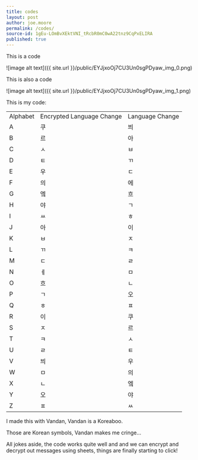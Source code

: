 ```yaml
---
title: codes
layout: post
author: joe.moore
permalink: /codes/
source-id: 1gEu-LOmBvXEktVNI_tRcbR0mC0wA22tnz9CqPxELIRA
published: true
---
```

This is a code

![image alt text]({{ site.url }}/public/EYJjxoOj7CU3Un0sgPDyaw_img_0.png)

This is also a code

![image alt text]({{ site.url }}/public/EYJjxoOj7CU3Un0sgPDyaw_img_1.png)

This is my code:

<table>
  <tr>
    <td>Alphabet</td>
    <td>Encrypted Language Change</td>
    <td>Language Change</td>
  </tr>
  <tr>
    <td>A</td>
    <td>쿠</td>
    <td>븨</td>
  </tr>
  <tr>
    <td>B</td>
    <td>르</td>
    <td>아</td>
  </tr>
  <tr>
    <td>C</td>
    <td>ㅅ</td>
    <td>ㅂ</td>
  </tr>
  <tr>
    <td>D</td>
    <td>ㅌ</td>
    <td>ㄲ</td>
  </tr>
  <tr>
    <td>E</td>
    <td>우</td>
    <td>ㄷ</td>
  </tr>
  <tr>
    <td>F</td>
    <td>의</td>
    <td>에</td>
  </tr>
  <tr>
    <td>G</td>
    <td>엨</td>
    <td>흐</td>
  </tr>
  <tr>
    <td>H</td>
    <td>야</td>
    <td>ㄱ</td>
  </tr>
  <tr>
    <td>I</td>
    <td>ㅆ</td>
    <td>ㅎ</td>
  </tr>
  <tr>
    <td>J</td>
    <td>아</td>
    <td>이</td>
  </tr>
  <tr>
    <td>K</td>
    <td>ㅂ</td>
    <td>ㅈ</td>
  </tr>
  <tr>
    <td>L</td>
    <td>ㄲ</td>
    <td>ㅋ</td>
  </tr>
  <tr>
    <td>M</td>
    <td>ㄷ</td>
    <td>ㄹ</td>
  </tr>
  <tr>
    <td>N</td>
    <td>ㅔ</td>
    <td>ㅁ</td>
  </tr>
  <tr>
    <td>O</td>
    <td>흐</td>
    <td>ㄴ</td>
  </tr>
  <tr>
    <td>P</td>
    <td>ㄱ</td>
    <td>오</td>
  </tr>
  <tr>
    <td>Q</td>
    <td>ㅎ</td>
    <td>ㅍ</td>
  </tr>
  <tr>
    <td>R</td>
    <td>이</td>
    <td>쿠</td>
  </tr>
  <tr>
    <td>S</td>
    <td>ㅈ</td>
    <td>르</td>
  </tr>
  <tr>
    <td>T</td>
    <td>ㅋ</td>
    <td>ㅅ</td>
  </tr>
  <tr>
    <td>U</td>
    <td>ㄹ</td>
    <td>ㅌ</td>
  </tr>
  <tr>
    <td>V</td>
    <td>븨</td>
    <td>우</td>
  </tr>
  <tr>
    <td>W</td>
    <td>ㅁ</td>
    <td>의</td>
  </tr>
  <tr>
    <td>X</td>
    <td>ㄴ</td>
    <td>엨</td>
  </tr>
  <tr>
    <td>Y</td>
    <td>오</td>
    <td>야</td>
  </tr>
  <tr>
    <td>Z</td>
    <td>ㅍ</td>
    <td>ㅆ</td>
  </tr>
</table>


I made this with Vandan, Vandan is a Koreaboo.

Those are Korean symbols, Vandan makes me cringe…

All jokes aside, the code works quite well and and we can encrypt and decrypt out messages using sheets, things are finally starting to click!

